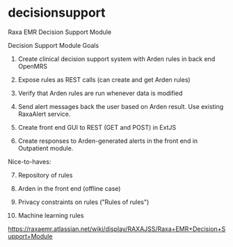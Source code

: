 decisionsupport
===============

Raxa EMR Decision Support Module

Decision Support Module Goals

1. Create clinical decision support system with Arden rules in back end OpenMRS

2. Expose rules as REST calls (can create and get Arden rules)

3. Verify that Arden rules are run whenever data is modified

4. Send alert messages back the user based on Arden result. Use existing RaxaAlert service.

5. Create front end GUI to REST (GET and POST) in ExtJS

6. Create responses to Arden-generated alerts in the front end in Outpatient module.

Nice-to-haves:

7. Repository of rules

8. Arden in the front end (offline case)

9. Privacy constraints on rules ("Rules of rules")

10. Machine learning rules

https://raxaemr.atlassian.net/wiki/display/RAXAJSS/Raxa+EMR+Decision+Support+Module